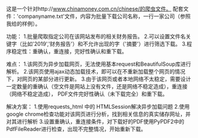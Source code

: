 这是一个针对http://www.chinamoney.com.cn/chinese/的爬虫文件。
配套文件：'companyname.txt'文件，内容为批量下载公司名称，一行一家公司（参照我给的样例）。

功能：
1.批量爬取指定公司在该网站发布的相关财务报告。
2.可以设置文件名关键字（比如'2019','财务报告'）和不允许出现的字（'摘要'）进行筛选下载。
3.程序稳定性：重确认，重连接，完好性确认和重下载。

难点：
1.该网页为异步加载网页，无法使用基本request和BeautifulSoup库进行解析。
2.该网页使用ajax动态加载技术，即可以在不重新加载整个网页的情况下，对网页的某部分进行更新。
3.由于该网页或者本地网络不太稳定，需要设计一定数量的重确认（空文件是网站上没有文件，还是网络不稳定造成），重连接（网络不稳定造成），
PDF文件完好性确认（未下载完全）和重下载。

解决方案：
1.使用requests_html 中的 HTMLSession解决异步加载问题
2.使用google chrome检查功能对该网页进行分析，找到相关信息的真实储存网址，并对其进行解析
3.设置重确认，重连接条件，对下载好的PDF使用PyPDF2中的PdfFileReader进行检查，出现不完整情况，开始重新下载。
